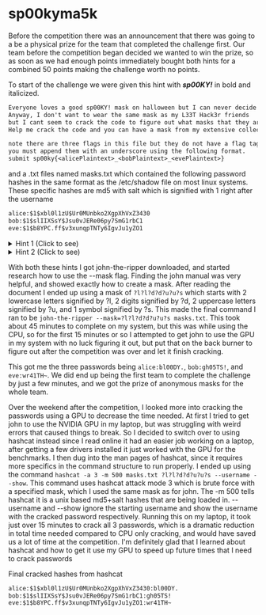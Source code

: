 # sp00kyma5k

Before the competition there was an announcement that there was going to a be a physical prize for the team that completed the challenge first. Our team before the competition began decided we wanted to win the prize, so as soon as we had enough points immediately bought both hints for a combined 50 points making the challenge worth no points.

To start of the challenge we were given this hint with **_sp00KY!_** in bold and italicized.

```txt
Everyone loves a good sp00KY! mask on halloween but I can never decide between one so I end up buying 7. 
Anyway, I don't want to wear the same mask as my L33T Hack3r friends 
but I cant seem to crack the code to figure out what masks that they are planning to wear. 
Help me crack the code and you can have a mask from my extensive collection.

note there are three flags in this file but they do not have a flag tag
you must append them with an underscore using the following format.
submit sp00ky{<alicePlaintext>_<bobPlaintext>_<evePlaintext>} 
```

and a .txt files named masks.txt which contained the following password hashes in the same format as the /etc/shadow file on most linux systems. These specific hashes are md5 with salt which is signified with $1$ right after the username

```txt
alice:$1$xbl0l1zU$Ur0MUnbko2XgpXhVxZ3430
bob:$1$slIIXSsY$Jsu0vJERe06py7SmG1rbC1
eve:$1$b8YPC.ff$v3xunqpTNTy6IgvJu1yZO1
```

<details><summary>Hint 1 (Click to see)</summary>
There are alot of sp00KY! phrases around 7 characters long...
<br>
</details>

<details><summary>Hint 2 (Click to see)</summary>
I used to know this guy John who was great with hases like this, he really loved --mask.
<br>
</details>

With both these hints I got john-the-ripper downloaded, and started research how to use the --mask flag. Finding the john manual was very helpful, and showed exactly how to create a mask. After reading the document I ended up using a mask of ```?l?l?d?d?u?u?s``` which starts with 2 lowercase letters signified by ?l, 2 digits signified by ?d, 2 uppercase letters signified by ?u, and 1 symbol signified by ?s. This made the final command I ran to be ```john-the-ripper --mask=?l?l?d?d?u?u?s masks.txt```. This took about 45 minutes to complete on my system, but this was while using the CPU, so for the first 15 minutes or so I attempted to get john to use the GPU in my system with no luck figuring it out, but put that on the back burner to figure out after the competition was over and let it finish cracking.

This got me the three passwords being ```alice:bl00DY.```, ```bob:gh05TS!```, and ```eve:wr41TH~```. We did end up being the first team to complete the challenge by just a few minutes, and we got the prize of anonymous masks for the whole team.

Over the weekend after the competition, I looked more into cracking the passwords using a GPU to decrease the time needed. At first I tried to get john to use the NVIDIA GPU in my laptop, but was struggling with weird errors that caused things to break. So I decided to switch over to using hashcat instead since I read online it had an easier job working on a laptop, after getting a few drivers installed it just worked with the GPU for the benchmarks. I then dug into the man pages of hashcat, since it requires more specifics in the command structure to run properly. I ended up using the command ```hashcat -a 3 -m 500 masks.txt ?l?l?d?d?u?u?s --username --show```. This command uses hashcat attack mode 3 which is brute force with a specified mask, which I used the same mask as for john. The -m 500 tells hashcat it is a unix based md5+salt hashes that are being loaded in. --username and --show ignore the starting username and show the username with the cracked password respectively. Running this on my laptop, it took just over 15 minutes to crack all 3 passwords, which is a dramatic reduction in total time needed compared to CPU only cracking, and would have saved us a lot of time at the competition. I'm definitely glad that I learned about hashcat and how to get it use my GPU to speed up future times that I need to crack passwords

Final cracked hashes from hashcat

```txt
alice:$1$xbl0l1zU$Ur0MUnbko2XgpXhVxZ3430:bl00DY.
bob:$1$slIIXSsY$Jsu0vJERe06py7SmG1rbC1:gh05TS!
eve:$1$b8YPC.ff$v3xunqpTNTy6IgvJu1yZO1:wr41TH~
```
